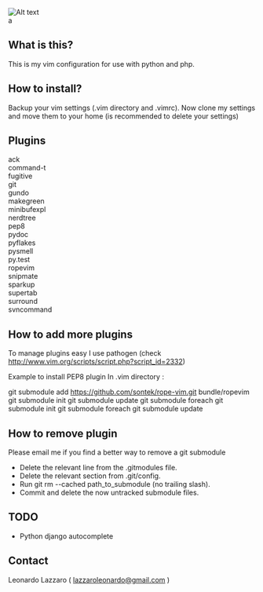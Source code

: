 ![Alt text](http://1.bp.blogspot.com/-fskvnqzDiYo/TjBEBr2l0ZI/AAAAAAAAAiY/KbUQz8wNkRw/s1600/vim-editor_logo.png)<br/>a

## What is this?

This is my vim configuration for use with python and php.

## How to install?

Backup your vim settings (.vim directory and .vimrc). 
Now clone my settings and move them to your home (is recommended to delete your
settings)

## Plugins

ack  
command-t  
fugitive  
git  
gundo  
makegreen  
minibufexpl  
nerdtree  
pep8  
pydoc  
pyflakes  
pysmell  
py.test  
ropevim  
snipmate  
sparkup  
supertab  
surround  
svncommand 


## How to add more plugins

To manage plugins easy I use pathogen (check http://www.vim.org/scripts/script.php?script_id=2332)

Example to install PEP8 plugin
In .vim directory :

git submodule add https://github.com/sontek/rope-vim.git bundle/ropevim
git submodule init
git submodule update
git submodule foreach git submodule init
git submodule foreach git submodule update

## How to remove plugin
Please email me if you find a better way to remove a git submodule

- Delete the relevant line from the .gitmodules file.
- Delete the relevant section from .git/config.
- Run git rm --cached path_to_submodule (no trailing slash).
- Commit and delete the now untracked submodule files.


## TODO

- Python django autocomplete

## Contact

Leonardo Lazzaro ( lazzaroleonardo@gmail.com )
